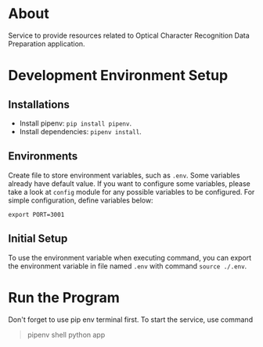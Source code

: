 # About

Service to provide resources related to Optical Character Recognition Data Preparation application.

# Development Environment Setup

## Installations

- Install pipenv: `pip install pipenv`.
- Install dependencies: `pipenv install`.

## Environments

Create file to store environment variables, such as `.env`. Some variables already have default value. If you want to configure some variables, please take a look at `config` module for any possible variables to be configured. For simple configuration, define variables below:

```
export PORT=3001
```

## Initial Setup

To use the environment variable when executing command, you can export the environment variable in file named `.env` with command `source ./.env`.

# Run the Program

Don't forget to use pip env terminal first. To start the service, use command

> pipenv shell
> python app
